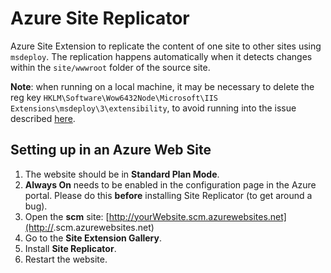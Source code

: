 Azure Site Replicator
===================

Azure Site Extension to replicate the content of one site to other sites using `msdeploy`. The replication happens automatically when it detects changes within the `site/wwwroot` folder of the source site.


**Note**: when running on a local machine, it may be necessary to delete the reg key `HKLM\Software\Wow6432Node\Microsoft\IIS Extensions\msdeploy\3\extensibility`, to avoid
running into the issue described [here](http://serverfault.com/questions/524848/msbuild-failing-on-build-looking-for-older-version-of-microsoft-data-tools-schem).

## Setting up in an Azure Web Site

1. The website should be in **Standard Plan Mode**.
2. **Always On** needs to be enabled in the configuration page in the Azure portal. Please do this **before** installing Site Replicator (to get around a bug).
3. Open the **scm** site: [http://yourWebsite.scm.azurewebsites.net](http://<yourWebsite>.scm.azurewebsites.net)
4. Go to the **Site Extension Gallery**. 
5. Install **Site Replicator**.
6. Restart the website.

